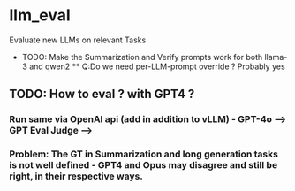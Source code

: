 # llm_eval
Evaluate new LLMs on relevant Tasks
* TODO: Make the Summarization and Verify prompts work for both llama-3 and qwen2
** Q:Do we need per-LLM-prompt override ? Probably yes
## TODO: How to eval ? with GPT4 ? 
### Run same via OpenAI api (add in addition to vLLM) - GPT-4o --> GPT Eval Judge --> 
### Problem: The GT in Summarization and long generation tasks is not well defined - GPT4 and Opus may disagree and still be right, in their respective ways.
   
